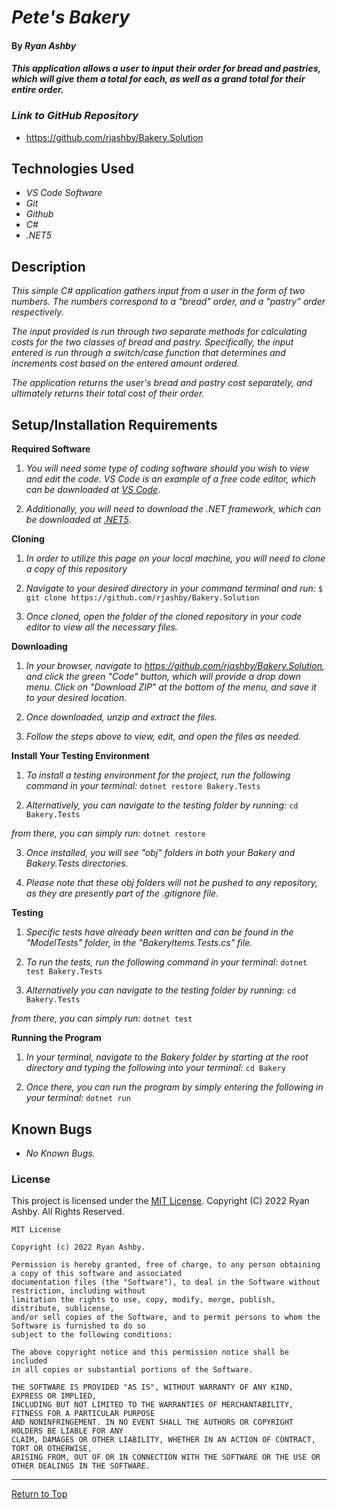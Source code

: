 # _Pete's Bakery_ 

#### By _**Ryan Ashby**_ 

#### _This application allows a user to input their order for bread and pastries, which will give them a total for each, as well as a grand total for their entire order._

### _Link to GitHub Repository_

* https://github.com/rjashby/Bakery.Solution

## Technologies Used 

* _VS Code Software_
* _Git_
* _Github_
* _C#_
* _.NET5_


## Description 

_This simple C# application gathers input from a user in the form of two numbers. The numbers correspond to a "bread" order, and a "pastry" order respectively._

_The input provided is run through two separate methods for calculating costs for the two classes of bread and pastry. Specifically, the input entered is run through a switch/case function that determines and increments cost based on the entered amount ordered._

_The application returns the user's bread and pastry cost separately, and ultimately returns their total cost of their order._

## Setup/Installation Requirements 

**Required Software**

1) _You will need some type of coding software should you wish to view and edit the code. VS Code is an example of a free code editor, which can be downloaded at [VS Code](https://code.visualstudio.com/)_.

2) _Additionally, you will need to download the .NET framework, which can be downloaded at [.NET5](https://dotnet.microsoft.com/en-us/download/dotnet/5.0)_.

**Cloning**

1) _In order to utilize this page on your local machine, you will need to clone a copy of this repository_

2) _Navigate to your desired directory in your command terminal and run:_ ``` $ git clone https://github.com/rjashby/Bakery.Solution ```

3) _Once cloned, open the folder of the cloned repository in your code editor to view all the necessary files._


**Downloading**

1) _In your browser, navigate to https://github.com/rjashby/Bakery.Solution, and click the green "Code" button, which will provide a drop down menu. Click on "Download ZIP" at the bottom of the menu, and save it to your desired location._

2) _Once downloaded, unzip and extract the files._

3) _Follow the steps above to view, edit, and open the files as needed._


**Install Your Testing Environment** 

1) _To install a testing environment for the project, run the following command in your terminal:_ ```dotnet restore Bakery.Tests```

2) _Alternatively, you can navigate to the testing folder by running:_ ``` cd Bakery.Tests ```

_from there, you can simply run:_  ```dotnet restore```

3) _Once installed, you will see "obj" folders in both your Bakery and Bakery.Tests directories._

4) _Please note that these obj folders will not be pushed to any repository, as they are presently part of the .gitignore file._

**Testing**

1) _Specific tests have already been written and can be found in the "ModelTests" folder, in the "BakeryItems.Tests.cs" file._

1) _To run the tests, run the following command in your terminal:_ ```dotnet test Bakery.Tests```

2) _Alternatively you can navigate to the testing folder by running:_ ``` cd Bakery.Tests ```

_from there, you can simply run:_  ```dotnet test```

**Running the Program**

1) _In your terminal, navigate to the Bakery folder by starting at the root directory and typing the following into your terminal:_ ```cd Bakery```

2) _Once there, you can run the program by simply entering the following in your terminal:_ ```dotnet run```

## Known Bugs 

* _No Known Bugs._  

### License

This project is licensed under the [MIT License](https://opensource.org/licenses/MIT). Copyright (C) 2022 Ryan Ashby. All Rights Reserved.

```
MIT License

Copyright (c) 2022 Ryan Ashby.

Permission is hereby granted, free of charge, to any person obtaining a copy of this software and associated 
documentation files (the "Software"), to deal in the Software without restriction, including without 
limitation the rights to use, copy, modify, merge, publish, distribute, sublicense, 
and/or sell copies of the Software, and to permit persons to whom the Software is furnished to do so 
subject to the following conditions:

The above copyright notice and this permission notice shall be included 
in all copies or substantial portions of the Software.

THE SOFTWARE IS PROVIDED "AS IS", WITHOUT WARRANTY OF ANY KIND, EXPRESS OR IMPLIED, 
INCLUDING BUT NOT LIMITED TO THE WARRANTIES OF MERCHANTABILITY, FITNESS FOR A PARTICULAR PURPOSE 
AND NONINFRINGEMENT. IN NO EVENT SHALL THE AUTHORS OR COPYRIGHT HOLDERS BE LIABLE FOR ANY 
CLAIM, DAMAGES OR OTHER LIABILITY, WHETHER IN AN ACTION OF CONTRACT, TORT OR OTHERWISE, 
ARISING FROM, OUT OF OR IN CONNECTION WITH THE SOFTWARE OR THE USE OR OTHER DEALINGS IN THE SOFTWARE.
```

------------------------------

<a href="#">Return to Top</a>